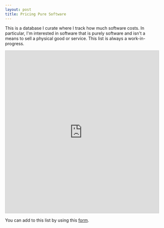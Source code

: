 ```yaml
---
layout: post
title: Pricing Pure Software
---
```


This is a database I curate where I track how much software costs. In particular, I'm interested in software that is purely software and isn't a means to sell a physical good or service. This list is always a work-in-progress.

<iframe class="airtable-embed" src="https://airtable.com/embed/shr5PP4n70VBlSH1C?backgroundColor=purple&viewControls=on" frameborder="0" onmousewheel="" width="100%" height="533" style="background: transparent; border: 1px solid #ccc;"></iframe>

You can add to this list by using this [form](https://airtable.com/shrlqCRD3ptVMNjY7).